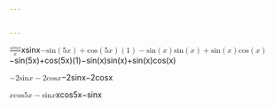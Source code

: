 ```yaml
---


---
```


<p><span class="katex--display"><span class="katex-display"><span class="katex"><span class="katex-mathml"><math><semantics><mrow><mfrac><mrow><mi>s</mi><mi>i</mi><mi>n</mi><mi>x</mi></mrow><mrow><mi>x</mi></mrow></mfrac></mrow><annotation encoding="application/x-tex"> sin x \over x </annotation></semantics></math></span><span class="katex-html" aria-hidden="true"><span class="strut" style="height: 1.33652em;"></span><span class="strut bottom" style="height: 2.02252em; vertical-align: -0.686em;"></span><span class="base displaystyle textstyle uncramped"><span class="mord reset-textstyle displaystyle textstyle uncramped"><span class="mopen sizing reset-size5 size5 reset-textstyle textstyle uncramped nulldelimiter"></span><span class="mfrac"><span class="vlist"><span class="" style="top: 0.686em;"><span class="fontsize-ensurer reset-size5 size5"><span class="" style="font-size: 0em;">​</span></span><span class="reset-textstyle textstyle cramped"><span class="mord textstyle cramped"><span class="mord mathit">x</span></span></span></span><span class="" style="top: -0.23em;"><span class="fontsize-ensurer reset-size5 size5"><span class="" style="font-size: 0em;">​</span></span><span class="reset-textstyle textstyle uncramped frac-line"></span></span><span class="" style="top: -0.677em;"><span class="fontsize-ensurer reset-size5 size5"><span class="" style="font-size: 0em;">​</span></span><span class="reset-textstyle textstyle uncramped"><span class="mord textstyle uncramped"><span class="mord mathit">s</span><span class="mord mathit">i</span><span class="mord mathit">n</span><span class="mord mathit">x</span></span></span></span><span class="baseline-fix"><span class="fontsize-ensurer reset-size5 size5"><span class="" style="font-size: 0em;">​</span></span>​</span></span></span><span class="mclose sizing reset-size5 size5 reset-textstyle textstyle uncramped nulldelimiter"></span></span></span></span></span></span></span>
<span class="katex--display"><span class="katex-display"><span class="katex"><span class="katex-mathml"><math><semantics><mrow><mo>−</mo><mi>sin</mi><mo>(</mo><mn>5</mn><mi>x</mi><mo>)</mo><mo>+</mo><mi>cos</mi><mo>(</mo><mn>5</mn><mi>x</mi><mo>)</mo><mo>(</mo><mn>1</mn><mo>)</mo><mo>−</mo><mi>sin</mi><mo>(</mo><mi>x</mi><mo>)</mo><mi>sin</mi><mo>(</mo><mi>x</mi><mo>)</mo><mo>+</mo><mi>sin</mi><mo>(</mo><mi>x</mi><mo>)</mo><mi>cos</mi><mo>(</mo><mi>x</mi><mo>)</mo></mrow><annotation encoding="application/x-tex">
-\sin(5x) + \cos(5x)(1) - \sin(x)\sin(x)+\sin(x)\cos(x)
</annotation></semantics></math></span><span class="katex-html" aria-hidden="true"><span class="strut" style="height: 0.75em;"></span><span class="strut bottom" style="height: 1em; vertical-align: -0.25em;"></span><span class="base displaystyle textstyle uncramped"><span class="mord">−</span><span class="mop">sin</span><span class="mopen">(</span><span class="mord mathrm">5</span><span class="mord mathit">x</span><span class="mclose">)</span><span class="mbin">+</span><span class="mop">cos</span><span class="mopen">(</span><span class="mord mathrm">5</span><span class="mord mathit">x</span><span class="mclose">)</span><span class="mopen">(</span><span class="mord mathrm">1</span><span class="mclose">)</span><span class="mbin">−</span><span class="mop">sin</span><span class="mopen">(</span><span class="mord mathit">x</span><span class="mclose">)</span><span class="mop">sin</span><span class="mopen">(</span><span class="mord mathit">x</span><span class="mclose">)</span><span class="mbin">+</span><span class="mop">sin</span><span class="mopen">(</span><span class="mord mathit">x</span><span class="mclose">)</span><span class="mop">cos</span><span class="mopen">(</span><span class="mord mathit">x</span><span class="mclose">)</span></span></span></span></span></span></p>
<p><span class="katex--display"><span class="katex-display"><span class="katex"><span class="katex-mathml"><math><semantics><mrow><mo>−</mo><mn>2</mn><mi>sin</mi><mi>x</mi><mo>−</mo><mn>2</mn><mi>cos</mi><mi>x</mi></mrow><annotation encoding="application/x-tex">
-2\sin x - 2\cos x
</annotation></semantics></math></span><span class="katex-html" aria-hidden="true"><span class="strut" style="height: 0.66786em;"></span><span class="strut bottom" style="height: 0.75119em; vertical-align: -0.08333em;"></span><span class="base displaystyle textstyle uncramped"><span class="mord">−</span><span class="mord mathrm">2</span><span class="mop">sin</span><span class="mord mathit">x</span><span class="mbin">−</span><span class="mord mathrm">2</span><span class="mop">cos</span><span class="mord mathit">x</span></span></span></span></span></span></p>
<p><span class="katex--display"><span class="katex-display"><span class="katex"><span class="katex-mathml"><math><semantics><mrow><mi>x</mi><mi>cos</mi><mn>5</mn><mi>x</mi><mo>−</mo><mi>sin</mi><mi>x</mi></mrow><annotation encoding="application/x-tex">
x \cos 5x -\sin x
</annotation></semantics></math></span><span class="katex-html" aria-hidden="true"><span class="strut" style="height: 0.66786em;"></span><span class="strut bottom" style="height: 0.75119em; vertical-align: -0.08333em;"></span><span class="base displaystyle textstyle uncramped"><span class="mord mathit">x</span><span class="mop">cos</span><span class="mord mathrm">5</span><span class="mord mathit">x</span><span class="mbin">−</span><span class="mop">sin</span><span class="mord mathit">x</span></span></span></span></span></span></p>

